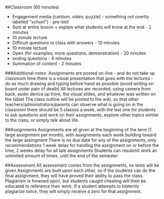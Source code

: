 ##Classroom (60 minutes)
+ Engagement media (cartoon, video, puzzle) - something not overtly labelled "school") - pre-bell
+ Sum at entire lesson + explain what students will know at the end - 2 minutes
+ 10 minute lecture
+ Difficult questions to class with answers - 10 minutes
+ 10 minute lecture
+ Open (for examples, more questions, demonstration) - 20 minutes
+ ending questions - 6 minutes
+ Summation of content - 2 minutes

###Additional notes:
Assignments are posted on-line - and do not take up classroom time
there is a visual presentation that goes with the lectures - do as much drawing and typing before hand as possible (avoid writing on board under pain of death)
All lectures are recorded, using camera from back, audio device up front, the visual slides, and whatever was written on the tablet
The class outline will be posted to the wiki, so that other teachers/administrators/parents can observe what is going on in the classroom
there should be 5 classes a week, with the last one for students to ask questions and work on their assignments, explore other topics similar to the class, or simply talk about life.

##Assignments
Assignments are all given at the beginning of the term (1 large assignment per month), with assignments each week building toward the large assingment
There is no due date for any of the assignments, only recommendations
1 week delay for handing the assignment on or before the time, 2 weeks delay for all late assignments
Students can resubmit work an unlimited amount of times, until the end of the semester

##Assessment
All assessment comes from the assignments, no tests will be given
Assignments are built upon each other, so if the students can do the final assignment, they will have proved their ability to pass the class.
Plagiarism is frowned upon, but students caught cheating will then be educated to reference their work. If a student attempts to blatently plagiarize twice, they will simply receive a zero for that assignment.